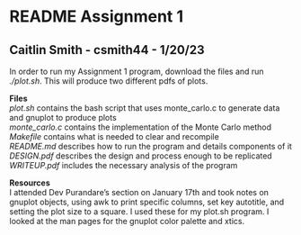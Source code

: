 # README Assignment 1
## Caitlin Smith - csmith44 - 1/20/23

In order to run my Assignment 1 program, download the files and run *./plot.sh*. This will produce two different pdfs of plots.<br>

**Files**<br>
*plot.sh* contains the bash script that uses monte\_carlo.c to generate data and gnuplot to produce plots<br>
*monte_carlo.c* contains the implementation of the Monte Carlo method<br>
*Makefile* contains what is needed to clear and recompile<br>
*README.md* describes how to run the program and details components of it<br>
*DESIGN.pdf* describes the design and process enough to be replicated<br>
*WRITEUP.pdf* includes the necessary analysis of the program<br>

**Resources**<br>
I attended Dev Purandare’s section on January 17th and took notes on gnuplot objects, using awk to print specific columns, set key autotitle, and setting the plot size to a square. I used these for my plot.sh program. I looked at the man pages for the gnuplot color palette and xtics.
